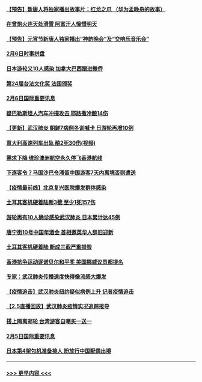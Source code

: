 #### [【预告】新唐人将独家播出故事片：红龙之爪 （华为孟晚舟的故事）](../pages/prog202/a102767728.md?t=02071202) 
#### [在曾炮火连天处滑雪 阿富汗人憧憬明天](../pages/prog202/a102771290.md?t=02071202) 
#### [【预告】元宵节新唐人独家播出“神韵晚会”及“交响乐音乐会”](../pages/prog202/a102767674.md?t=02071202) 
#### [2月6日时事拼盘](../pages/prog202/a102771225.md?t=02071202) 
#### [日本游轮又10人感染 加拿大巴西跟进撤侨](../pages/prog202/a102771084.md?t=02071202) 
#### [第24届台法文化奖 法国颁奖](../pages/prog202/a102771032.md?t=02071202) 
#### [2月6日国际重要讯息](../pages/prog202/a102770794.md?t=02071202) 
#### [疑巴勒斯坦人汽车冲撞攻击 耶路撒冷酿14伤](../pages/prog202/a102770586.md?t=02071202) 
#### [【更新】武汉肺炎 朝鲜7病例冬训喊卡 日游轮再增10例](../pages/prog202/a102770740.md?t=02071202) 
#### [意大利高速列车出轨 酿2死30伤(视频)](../pages/prog202/a102770762.md?t=02071202) 
#### [需求下降 维珍澳洲航空永久停飞香港航线](../pages/prog202/a102770751.md?t=02071202) 
#### [下逐客令？马国沙巴令滞留中国游客7天内离境否则遣送](../pages/prog202/a102770640.md?t=02071202) 
#### [【疫情最前线】北京复兴医院爆发群体感染](../pages/prog202/a102770602.md?t=02071202) 
#### [土耳其客机硬着陆断3截 至少1死157伤](../pages/prog202/a102770508.md?t=02071202) 
#### [游轮再有10人确诊感染武汉肺炎 日本累计达45例](../pages/prog202/a102770476.md?t=02071202) 
#### [唐宁街10号中国年酒会 首相邀英华人辞旧迎新](../pages/prog202/a102770458.md?t=02071202) 
#### [土耳其客机硬着陆 断成三截严重损毁](../pages/prog202/a102770239.md?t=02071202) 
#### [香港抗争运动逐诺贝尔和平奖 美国挪威议员都提名](../pages/prog202/a102770390.md?t=02071202) 
#### [专家：武汉肺炎传播速度快得像流感大爆发](../pages/prog202/a102770132.md?t=02071202) 
#### [【疫情追击】武汉肺炎纽约疑似病例上升 记者疫情追击](../pages/prog202/a102770000.md?t=02071202) 
#### [【2.5直播回放】武汉肺炎疫情实况追踪报导](../pages/prog202/a102769913.md?t=02071202) 
#### [搭上隔离邮轮 台湾游客自嘲买一送一](../pages/prog202/a102769845.md?t=02071202) 
#### [2月5日国际重要讯息](../pages/prog202/a102769821.md?t=02071202) 
#### [日本第4架包机准备接人 盼放行中国配偶出境](../pages/prog202/a102769765.md?t=02071202) 

----
#### [ >>> 更早内容 <<< ](../indexes/prog202-earlier.md)
